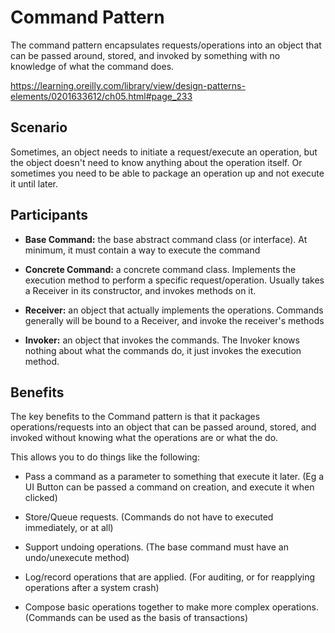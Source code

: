 # Command Pattern

The command pattern encapsulates requests/operations into an object that can be
passed around, stored, and invoked by something with no knowledge of what the command does.

https://learning.oreilly.com/library/view/design-patterns-elements/0201633612/ch05.html#page_233


## Scenario

Sometimes, an object needs to initiate a request/execute an operation, but the object
doesn't need to know anything about the operation itself. Or sometimes you need to
be able to package an operation up and not execute it until later.


## Participants

- **Base Command:** the base abstract command class (or interface).
At minimum, it must contain a way to execute the command

- **Concrete Command:** a concrete command class.
Implements the execution method to perform a specific request/operation.
Usually takes a Receiver in its constructor, and invokes methods on it.

- **Receiver:** an object that actually implements the operations.
Commands generally will be bound to a Receiver, and invoke the receiver's methods

- **Invoker:** an object that invokes the commands.
The Invoker knows nothing about what the commands do, it just invokes the execution method.


## Benefits

The key benefits to the Command pattern is that it packages operations/requests into
an object that can be passed around, stored, and invoked without knowing what the
operations are or what the do.

This allows you to do things like the following:

- Pass a command as a parameter to something that execute it later.
(Eg a UI Button can be passed a command on creation, and execute it when clicked)

- Store/Queue requests. (Commands do not have to executed immediately, or at all)

- Support undoing operations.
(The base command must have an undo/unexecute method)

- Log/record operations that are applied.
(For auditing, or for reapplying operations after a system crash)

- Compose basic operations together to make more complex operations.
(Commands can be used as the basis of transactions)
